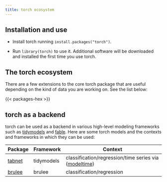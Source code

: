 ```yaml
---
title: torch ecosystem
---
```


## Installation and use

-   Install torch running `install.packages("torch")`.

-   Run `library(torch)` to use it. Additional software will be downloaded and installed the first time you use torch.

## The torch ecosystem

There are a few extensions to the core torch package that are useful depending on the kind of data you are working on. See the list below:

{{< packages-hex >}}

## torch as a backend

torch can be used as a backend in various high-level modeling frameworks such as [tidymodels](http://tidymodels.org) and [fable](https://fable.tidyverts.org/). Here are some torch models and the contexts and frameworks in which they can be used:

| Package                                     | Framework  | Context                                                                                                |
|---------------------------------------------|------------|--------------------------------------------------------------------------------------------------------|
| [tabnet](https://github.com/mlverse/tabnet) | tidymodels | classification/regression/time series via ([modeltime](https://github.com/business-science/modeltime)) |
| [brulee](https://github.com/tidymodels/brulee) | brulee | classification/regression |
